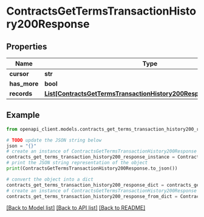 # ContractsGetTermsTransactionHistory200Response


## Properties

Name | Type | Description | Notes
------------ | ------------- | ------------- | -------------
**cursor** | **str** |  | [optional] 
**has_more** | **bool** |  | 
**records** | [**List[ContractsGetTermsTransactionHistory200ResponseRecordsInner]**](ContractsGetTermsTransactionHistory200ResponseRecordsInner.md) |  | 

## Example

```python
from openapi_client.models.contracts_get_terms_transaction_history200_response import ContractsGetTermsTransactionHistory200Response

# TODO update the JSON string below
json = "{}"
# create an instance of ContractsGetTermsTransactionHistory200Response from a JSON string
contracts_get_terms_transaction_history200_response_instance = ContractsGetTermsTransactionHistory200Response.from_json(json)
# print the JSON string representation of the object
print(ContractsGetTermsTransactionHistory200Response.to_json())

# convert the object into a dict
contracts_get_terms_transaction_history200_response_dict = contracts_get_terms_transaction_history200_response_instance.to_dict()
# create an instance of ContractsGetTermsTransactionHistory200Response from a dict
contracts_get_terms_transaction_history200_response_from_dict = ContractsGetTermsTransactionHistory200Response.from_dict(contracts_get_terms_transaction_history200_response_dict)
```
[[Back to Model list]](../README.md#documentation-for-models) [[Back to API list]](../README.md#documentation-for-api-endpoints) [[Back to README]](../README.md)


